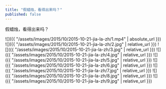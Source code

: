 ```yaml
---
title: "假蜡烛，看得出来吗？"
published: false
---
```

假蜡烛，看得出来吗？



![]({{ "/assets/images/2015/10/2015-10-21-jia-la-zh/1.mp4" | absolute_url }})
![]({{ "/assets/images/2015/10/2015-10-21-jia-la-zh/2.jpg" | relative_url }})
![]({{ "/assets/images/2015/10/2015-10-21-jia-la-zh/3.jpg" | relative_url }})
![]({{ "/assets/images/2015/10/2015-10-21-jia-la-zh/4.jpg" | relative_url }})
![]({{ "/assets/images/2015/10/2015-10-21-jia-la-zh/5.jpg" | relative_url }})
![]({{ "/assets/images/2015/10/2015-10-21-jia-la-zh/6.jpg" | relative_url }})
![]({{ "/assets/images/2015/10/2015-10-21-jia-la-zh/7.jpg" | relative_url }})
![]({{ "/assets/images/2015/10/2015-10-21-jia-la-zh/8.jpg" | relative_url }})
![]({{ "/assets/images/2015/10/2015-10-21-jia-la-zh/9.jpg" | relative_url }})
